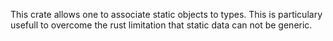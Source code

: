 This crate allows one to associate static objects to types. This is particulary usefull to
overcome the rust limitation that static data can not be generic.


